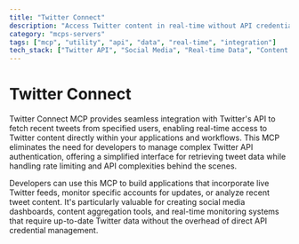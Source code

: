 ```yaml
---
title: "Twitter Connect"
description: "Access Twitter content in real-time without API credentials. Retrieve recent tweets from specified users within conversations."
category: "mcps-servers"
tags: ["mcp", "utility", "api", "data", "real-time", "integration"]
tech_stack: ["Twitter API", "Social Media", "Real-time Data", "Content Aggregation"]
---
```


# Twitter Connect

Twitter Connect MCP provides seamless integration with Twitter's API to fetch recent tweets from specified users, enabling real-time access to Twitter content directly within your applications and workflows. This MCP eliminates the need for developers to manage complex Twitter API authentication, offering a simplified interface for retrieving tweet data while handling rate limiting and API complexities behind the scenes.

Developers can use this MCP to build applications that incorporate live Twitter feeds, monitor specific accounts for updates, or analyze recent tweet content. It's particularly valuable for creating social media dashboards, content aggregation tools, and real-time monitoring systems that require up-to-date Twitter data without the overhead of direct API credential management.
